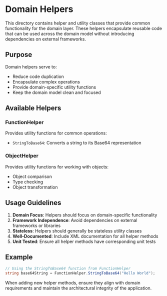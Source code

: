 # Domain Helpers

This directory contains helper and utility classes that provide common functionality for the domain layer. These helpers encapsulate reusable code that can be used across the domain model without introducing dependencies on external frameworks.

## Purpose

Domain helpers serve to:
- Reduce code duplication
- Encapsulate complex operations
- Provide domain-specific utility functions
- Keep the domain model clean and focused

## Available Helpers

### FunctionHelper

Provides utility functions for common operations:

- `StringToBase64`: Converts a string to its Base64 representation

### ObjectHelper

Provides utility functions for working with objects:

- Object comparison
- Type checking
- Object transformation

## Usage Guidelines

1. **Domain Focus**: Helpers should focus on domain-specific functionality
2. **Framework Independence**: Avoid dependencies on external frameworks or libraries
3. **Stateless**: Helpers should generally be stateless utility classes
4. **Well-Documented**: Include XML documentation for all helper methods
5. **Unit Tested**: Ensure all helper methods have corresponding unit tests

## Example

```csharp
// Using the StringToBase64 function from FunctionHelper
string base64String = FunctionHelper.StringToBase64("Hello World");
```

When adding new helper methods, ensure they align with domain requirements and maintain the architectural integrity of the application.
